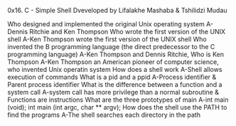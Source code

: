 0x16. C - Simple Shell
Dveveloped by Lifalakhe Mashaba & Tshilidzi Mudau

Who designed and implemented the original Unix operating system
A-Dennis Ritchie and Ken Thompson
Who wrote the first version of the UNIX shell
A-Ken Thompson wrote the first version of the UNIX shell
Who invented the B programming language (the direct predecessor to the C programming language)
A-Ken Thompson and Dennis Ritchie,
Who is Ken Thompson
A-Ken Thompson an American pioneer of computer science, who invented Unix operatin system
How does a shell work
A-Shell allows execution of commands
What is a pid and a ppid
A-Process identifier & Parent process identifier
What is the difference between a function and a system call
A-system call has more privilege than a normal subroutine & Functions are instructions
What are the three prototypes of main
A-int main (void); int main (int argc, char ** argv);
How does the shell use the PATH to find the programs
A-The shell searches each directory in the path

